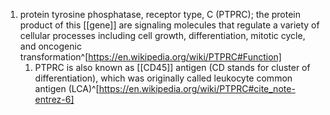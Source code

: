 1. protein tyrosine phosphatase, receptor type, C (PTPRC); the protein product of this [[gene]] are signaling molecules that regulate a variety of cellular processes including cell growth, differentiation, mitotic cycle, and oncogenic transformation^[https://en.wikipedia.org/wiki/PTPRC#Function]
	1. PTPRC is also known as [[CD45]] antigen (CD stands for cluster of differentiation), which was originally called leukocyte common antigen (LCA)^[https://en.wikipedia.org/wiki/PTPRC#cite_note-entrez-6]